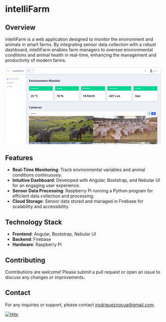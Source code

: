# intelliFarm

## Overview

intelliFarm is a web application designed to monitor the environment and animals in smart farms. By integrating sensor data collection with a robust dashboard, intelliFarm enables farm managers to oversee environmental conditions and animal health in real-time, enhancing the management and productivity of modern farms.

![GeneralDashboard1.png](https://github.com/jrodriguez19/intelliFarm/blob/master/screenshots/GeneralDashboard1.png?raw=true)

## Features

- **Real-Time Monitoring**: Track environmental variables and animal conditions continuously.
- **Intuitive Dashboard**: Developed with Angular, Bootstrap, and Nebular UI for an engaging user experience.
- **Sensor Data Processing**: Raspberry Pi running a Python program for efficient data collection and processing.
- **Cloud Storage**: Sensor data stored and managed in Firebase for scalability and accessibility.

## Technology Stack

- **Frontend**: Angular, Bootstrap, Nebular UI
- **Backend**: Firebase
- **Hardware**: Raspberry Pi

## Contributing

Contributions are welcome! Please submit a pull request or open an issue to discuss any changes or improvements.

## Contact

For any inquiries or support, please contact [jrodrigueznocua@gmail.com](mailto:your-email@example.com).

[![Hits](https://hits.seeyoufarm.com/api/count/incr/badge.svg?url=https%3A%2F%2Fgithub.com%2Fjrodriguez19%2FintelliFarm&count_bg=%2379C83D&title_bg=%23555555&icon=&icon_color=%23E7E7E7&title=hits&edge_flat=false)](https://hits.seeyoufarm.com)

